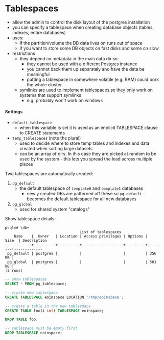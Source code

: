# Tablespaces

* allow the admin to control the disk layout of the postgres installation
* you can specify a tablespace when creating database objects (tables, indexes, entire databases)
* uses:
    * if the partition/volume the DB data lives on runs out of space
    * if you want to store some DB objects on fast disks and some on slow
* restrictions
    * they depend on metadata in the main data dir so:
        * they cannot be used with a different Postgres instance
        * you cannot back them up separately and have the data be meaningful
        * putting a tablespace in somewhere volatile (e.g. RAM) could bork the whole cluster
    * symlinks are used to implement tablespaces so they only work on systems that support symlinks
        * e.g. probably won't work on windows

#### Settings

* `default_tablespace`
    * when this variable is set it is used as an implicit TABLESPACE clause to CREATE statements
* `temp_tablespaces` (note the plural)
    * used to decide where to store temp tables and indexes and data created when sorting large datasets
    * can be an array of dirs. In this case they are picked at random to be
      used by the system - this lets you spread the load across multiple places

Two tablespaces are automatically created:

1. `pg_default`
    * the default tablespace of `template0` and `template1` databases
        * newly created DBs are patterned off these so `pg_default` becomes the default tablespace for all new databases
2. `pg_global`
    * used for shared system "catalogs"

Show tablespace details:

```
psql=# \db+
                                  List of tablespaces
    Name    |  Owner   | Location | Access privileges | Options |  Size  | Description
------------+----------+----------+-------------------+---------+--------+-------------
 pg_default | postgres |          |                   |         | 356 MB |
 pg_global  | postgres |          |                   |         | 581 kB |
(2 rows)
```

```sql
-- show tablespaces
SELECT * FROM pg_tablespace;

-- create new tablespace
CREATE TABLESPACE eoinspace LOCATION '/tmp/eoinspace';

-- create a table in the new tablespace
CREATE TABLE foo(i int) TABLESPACE eoinspace;

DROP TABLE foo;

-- tablespace must be empty first
DROP TABLESPACE eoinspace;
```
